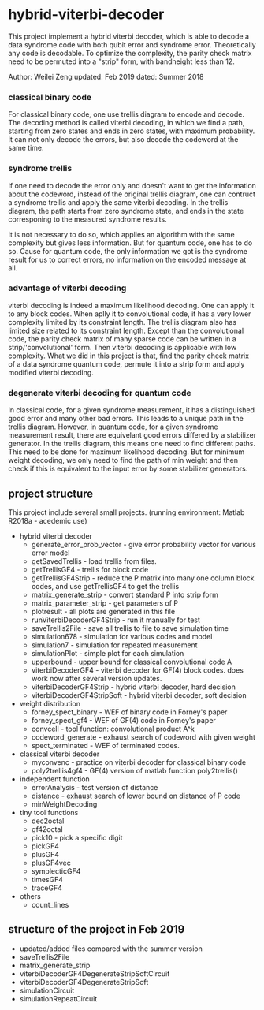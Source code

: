 # hybrid-viterbi-decoder
This  project implement a hybrid viterbi decoder, which is able to decode a data syndrome code with both qubit error and syndrome error. Theoretically any code is decodable. To optimize the complexity, the parity check matrix need to be permuted into a "strip" form, with bandheight less than 12.

Author: Weilei Zeng  updated: Feb 2019  dated: Summer 2018

### classical binary code
For classical binary code, one use trellis diagram to encode and decode. The decoding method is called viterbi decoding, in which we find a path, starting from zero states and ends in zero states, with maximum probability. It can not only decode the errors, but also decode the codeword at the same time.
### syndrome trellis
If one need to decode the error only and doesn't want to get the information about the codeword, instead of the original trellis diagram, one can contruct a syndrome trellis and apply the same viterbi decoding. In the trellis diagram, the path starts from zero syndrome state, and ends in the state corresponing to the measured syndrome results. 

It is not necessary to do so, which applies an algorithm with the same complexity but gives less information. But for quantum code, one has to do so. Cause for quantum code, the only information we got is the syndrome result for us to correct errors, no information on the encoded message at all. 
### advantage of viterbi decoding
viterbi decoding is indeed a maximum likelihood decoding. One can apply it to any block codes. When aplly it to convolutional code, it has a very lower complexity limited by its constraint length. The trellis diagram also has limited size related to its constraint length. Except than the convolutional code, the parity check matrix of many sparse code can be written in a strip/'convolutional' form. Then viterbi decoding is applicable with low complexity. What we did in this project is that, find the parity check matrix of a data syndrome quantum code, permute it into a strip form and apply modified viterbi decoding.
### degenerate viterbi decoding for quantum code
In classical code, for a given syndrome measurement, it has a distinguished good error and many other bad errors. This leads to a unique path in the trellis diagram. However, in quantum code, for a given syndrome measurement result, there are equivelant good errors differed by a stabilizer generator. In the trellis diagram, this means one need to find different paths. This need to be done for maximum likelihood decoding. But for minimum weight decoding, we only need to find the path of min weight and then check if this is equivalent to the input error by some stabilizer generators.
## project structure
This project include several small projects. (running environment: Matlab R2018a - acedemic use)
  * hybrid viterbi decoder
    * generate_error_prob_vector - give error probability vector for various error model
    * getSavedTrellis            - load trellis from files.
    * getTrellisGF4              - trellis for block code
    * getTrellisGF4Strip         - reduce the P matrix into many one column block codes, and use getTrellisGF4 to get the trellis
    * matrix_generate_strip      - convert standard P into strip form
    * matrix_parameter_strip     - get parameters of P
    * plotresult                 - all plots are generated in this file
    * runViterbiDecoderGF4Strip  - run it manually for test
    * saveTrellis2File           - save all trellis to file to save simulation time
    * simulation678              - simulation for various codes and model
    * simulation7                - simulation for repeated measurement
    * simulationPlot             - simple plot for each simulation
    * upperbound                 - upper bound for classical convolutional code A
    * viterbiDecoderGF4          - viterbi decoder for GF(4) block codes. does work now after several version updates.
    * viterbiDecoderGF4Strip     - hybrid viterbi decoder, hard decision
    * viterbiDecoderGF4StripSoft - hybrid viterbi decoder, soft decision
  * weight distribution
    * forney_spect_binary        - WEF of binary code in Forney's paper
    * forney_spect_gf4           - WEF of GF(4) code in Forney's paper
    * convcell                   - tool function: convolutional product A^k
    * codeword_generate          - exhaust search of codeword with given weight
    * spect_terminated           - WEF of terminated codes.
  * classical viterbi decoder
    * myconvenc                  - practice on viterbi decoder for classical binary code
    * poly2trellis4gf4           - GF(4) version of matlab function poly2trellis()
  * independent function
    * errorAnalysis              - test version of distance
    * distance                   - exhaust search of lower bound on distance of P code
    * minWeightDecoding
  * tiny tool functions
    * dec2octal
    * gf42octal
    * pick10                     - pick a specific digit
    * pickGF4
    * plusGF4
    * plusGF4vec
    * symplecticGF4
    * timesGF4
    * traceGF4
  * others
     * count_lines  
  
  ## structure of the project in Feb 2019 
  * updated/added files compared with the summer version
   * saveTrellis2File             
   * matrix_generate_strip
   * viterbiDecoderGF4DegenerateStripSoftCircuit
   * viterbiDecoderGF4DegenerateStripSoft
   * simulationCircuit
   * simulationRepeatCircuit       
  
 
